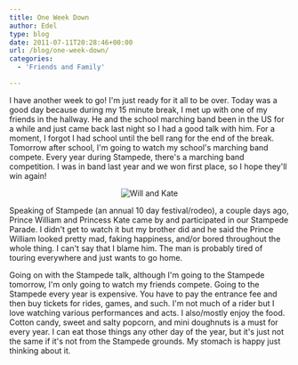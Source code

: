```yaml
---
title: One Week Down
author: Edel
type: blog
date: 2011-07-11T20:28:46+00:00
url: /blog/one-week-down/
categories:
  - 'Friends and Family'

---
```

I have another week to go! I'm just ready for it all to be over. Today was a good day because during my 15 minute break, I met up with one of my friends in the hallway. He and the school marching band been in the US for a while and just came back last night so I had a good talk with him. For a moment, I forgot I had school until the bell rang for the end of the break. Tomorrow after school, I'm going to watch my school's marching band compete. Every year during Stampede, there's a marching band competition. I was in band last year and we won first place, so I hope they'll win again!

<div align="center">
  <img src="http://img696.imageshack.us/img696/822/59147869910547cb805d.jpg" alt="Will and Kate" />
</div>

Speaking of Stampede (an annual 10 day festival/rodeo), a couple days ago, Prince William and Princess Kate came by and participated in our Stampede Parade. I didn't get to watch it but my brother did and he said the Prince William looked pretty mad, faking happiness, and/or bored throughout the whole thing. I can't say that I blame him. The man is probably tired of touring everywhere and just wants to go home.

Going on with the Stampede talk, although I'm going to the Stampede tomorrow, I'm only going to watch my friends compete. Going to the Stampede every year is expensive. You have to pay the entrance fee and then buy tickets for rides, games, and such. I'm not much of a rider but I love watching various performances and acts. I also/mostly enjoy the food. Cotton candy, sweet and salty popcorn, and mini doughnuts is a must for every year. I can eat those things any other day of the year, but it's just not the same if it's not from the Stampede grounds. My stomach is happy just thinking about it.


